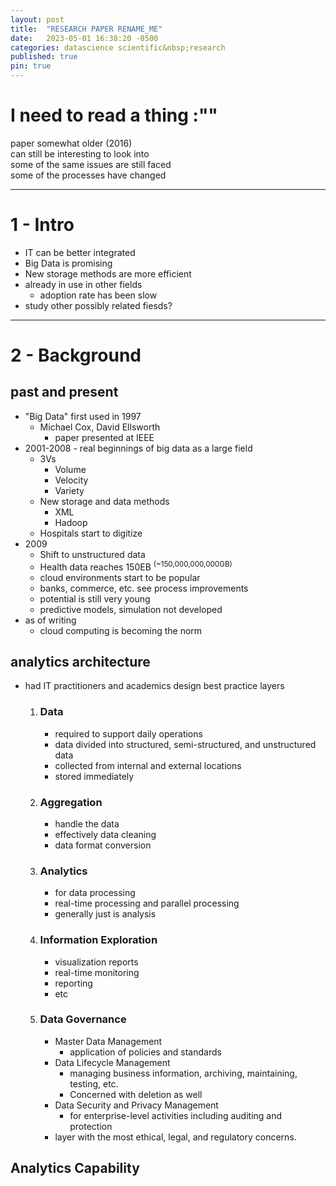```yaml
---
layout: post
title:  "RESEARCH PAPER RENAME_ME"
date:   2023-05-01 16:38:20 -0500
categories: datascience scientific&nbsp;research
published: true
pin: true
---
```


# I need to read a thing :""

paper somewhat older (2016)  
can still be interesting to look into  
some of the same issues are still faced  
some of the processes have changed

<hr/>

# 1 - Intro

- IT can be better integrated
- Big Data is promising
- New storage methods are more efficient
- already in use in other fields
    - adoption rate has been slow
- study other possibly related fiesds?

<hr/>

# 2 - Background
## past and present
- "Big Data" first used in 1997
    - Michael Cox, David Ellsworth
        - paper presented at IEEE
- 2001-2008 - real beginnings of big data as a large
field
    - 3Vs
        - Volume
        - Velocity
        - Variety
    - New storage and data methods
        - XML
        - Hadoop
    - Hospitals start to digitize
- 2009
    - Shift to unstructured data
    - Health data reaches 150EB
    <sup>(~150,000,000,000GB)</sup>
    - cloud environments start to be popular
    - banks, commerce, etc. see process improvements
    - potential is still very young
    - predictive models, simulation not developed
- as of writing
    - cloud computing is becoming the norm


## analytics architecture
- had IT practitioners and academics design best
practice layers
    1. ### Data
        - required to support daily operations
        - data divided into structured,
        semi-structured, and unstructured data
        - collected from internal and external
        locations
        - stored immediately
    2. ### Aggregation
        - handle the data
        - effectively data cleaning
        - data format conversion
    3. ### Analytics
        - for data processing
        - real-time processing and parallel processing
        - generally just is analysis
    4. ### Information Exploration
        - visualization reports
        - real-time monitoring
        - reporting
        - etc
    5. ### Data Governance
        - Master Data Management
            - application of policies and standards
        - Data Lifecycle Management
            - managing business information, archiving,
            maintaining, testing, etc.
            - Concerned with deletion as well
        - Data Security and Privacy Management
            - for enterprise-level activities including
            auditing and protection
        - layer with the most ethical, legal, and
        regulatory concerns.

## Analytics Capability


